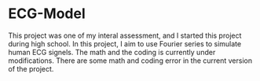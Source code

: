 # ECG-Model
This project was one of my interal assessment, and I started this project during high school. In this project, I aim to use Fourier series to simulate human ECG signels. The math and the coding is currently under modifications. There are some math and coding error in the current version of the project. 
